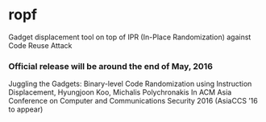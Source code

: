 # ropf
Gadget displacement tool on top of IPR (In-Place Randomization) against Code Reuse Attack

### Official release will be around the end of May, 2016 
Juggling the Gadgets: Binary-level Code Randomization using Instruction Displacement, Hyungjoon Koo, Michalis Polychronakis
In ACM Asia Conference on Computer and Communications Security 2016 (AsiaCCS ’16 to appear)

